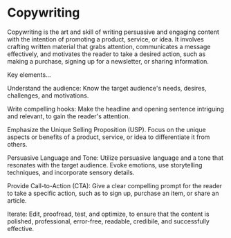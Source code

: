# Copywriting

Copywriting is the art and skill of writing persuasive and engaging content with the intention of promoting a product, service, or idea. It involves crafting written material that grabs attention, communicates a message effectively, and motivates the reader to take a desired action, such as making a purchase, signing up for a newsletter, or sharing information.

Key elements…

Understand the audience: Know the target audience's needs, desires, challenges, and motivations.

Write compelling hooks: Make the headline and opening sentence intriguing and relevant, to gain the reader's attention.

Emphasize the Unique Selling Proposition (USP). Focus on the unique aspects or benefits of a product, service, or idea to differentiate it from others.

Persuasive Language and Tone: Utilize persuasive language and a tone that resonates with the target audience. Evoke emotions, use storytelling techniques, and incorporate sensory details.

Provide Call-to-Action (CTA): Give a clear compelling prompt for the reader to take a specific action, such as to sign up, purchase an item, or share an article.

Iterate: Edit, proofread, test, and optimize, to ensure that the content is polished, professional,  error-free, readable, credibile, and successfully effective.
